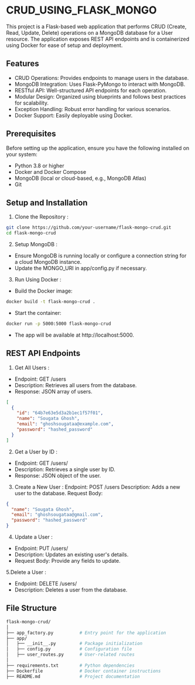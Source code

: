 # CRUD_USING_FLASK_MONGO
This project is a Flask-based web application that performs CRUD (Create, Read, Update, Delete) operations on a MongoDB database for a User resource. The application exposes REST API endpoints and is containerized using Docker for ease of setup and deployment.
## Features
- CRUD Operations: Provides endpoints to manage users in the database.
- MongoDB Integration: Uses Flask-PyMongo to interact with MongoDB.
- RESTful API: Well-structured API endpoints for each operation.
- Modular Design: Organized using blueprints and follows best practices for scalability.
- Exception Handling: Robust error handling for various scenarios.
- Docker Support: Easily deployable using Docker.
## Prerequisites
Before setting up the application, ensure you have the following installed on your system:
- Python 3.8 or higher
- Docker and Docker Compose
- MongoDB (local or cloud-based, e.g., MongoDB Atlas)
- Git
## Setup and Installation
1. Clone the Repository :
```bash
git clone https://github.com/your-username/flask-mongo-crud.git
cd flask-mongo-crud
```
2. Setup MongoDB :
- Ensure MongoDB is running locally or configure a connection string for a cloud MongoDB instance.
- Update the MONGO_URI in app/config.py if necessary.

3. Run Using Docker :
- Build the Docker image:
```bash
docker build -t flask-mongo-crud .
```
- Start the container:
```bash
docker run -p 5000:5000 flask-mongo-crud
```
- The app will be available at http://localhost:5000.
## REST API Endpoints
1. Get All Users :
- Endpoint: GET /users
- Description: Retrieves all users from the database.
- Response: JSON array of users.
```json
[
  {
    "id": "64b7e63e5d3a2b1ec1f57f01",
    "name": "Sougata Ghosh",
    "email": "ghoshsougataa@example.com",
    "password": "hashed_password"
  }
]
```

2. Get a User by ID :
- Endpoint: GET /users/<id>
- Description: Retrieves a single user by ID.
- Response: JSON object of the user.

3. Create a New User :
Endpoint: POST /users
Description: Adds a new user to the database.
Request Body:
```json
{
  "name": "Sougata Ghosh",
  "email": "ghoshsougataa@gmail.com",
  "password": "hashed_password"
}
```
4. Update a User :
- Endpoint: PUT /users/<id>
- Description: Updates an existing user's details.
- Request Body: Provide any fields to update.

5.Delete a User :
- Endpoint: DELETE /users/<id>
- Description: Deletes a user from the database.

## File Structure
```bash
flask-mongo-crud/
│
├── app_factory.py          # Entry point for the application
├── app/
│   ├── __init__.py         # Package initialization
│   ├── config.py           # Configuration file
│   ├── user_routes.py      # User-related routes
│
├── requirements.txt        # Python dependencies
├── Dockerfile              # Docker container instructions
├── README.md               # Project documentation
```
